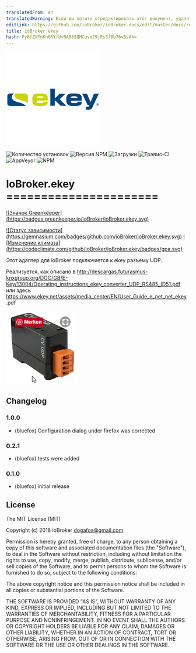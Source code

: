 ```yaml
---
translatedFrom: en
translatedWarning: Если вы хотите отредактировать этот документ, удалите поле «translationFrom», в противном случае этот документ будет снова автоматически переведен
editLink: https://github.com/ioBroker/ioBroker.docs/edit/master/docs/ru/adapterref/iobroker.ekey/README.md
title: ioBroker.ekey
hash: Fy8fZXYnKn0RYfUvNA86SQMCuvo29jFsSfBb76v5sAk=
---
```

![логотип](../../../en/adapterref/iobroker.ekey/admin/ekey.png)

![Количество установок](http://iobroker.live/badges/ekey-stable.svg)
![Версия NPM](http://img.shields.io/npm/v/iobroker.ekey.svg)
![Загрузки](https://img.shields.io/npm/dm/iobroker.ekey.svg)
![Трэвис-CI](http://img.shields.io/travis/ioBroker/ioBroker.ekey/master.svg)
![AppVeyor](https://ci.appveyor.com/api/projects/status/github/ioBroker/ioBroker.ekey?branch=master&svg=true)
![NPM](https://nodei.co/npm/iobroker.ekey.png?downloads=true)

# IoBroker.ekey ======================
[![Значок Greenkeeper] (https://badges.greenkeeper.io/ioBroker/ioBroker.ekey.svg)](https://greenkeeper.io/)

[![Статус зависимости] (https://gemnasium.com/badges/github.com/ioBroker/ioBroker.ekey.svg)](https://gemnasium.com/github.com/ioBroker/ioBroker.ekey) [![Изменение климата] (https://codeclimate.com/github/ioBroker/ioBroker.ekey/badges/gpa.svg)](https://codeclimate.com/github/ioBroker/ioBroker.ekey)

Этот адаптер для ioBroker подключается к ekey разъему UDP.

Реализуется, как описано в http://descargas.futurasmus-knxgroup.org/DOC/GB/E-Key/13004/Operating_instructions_ekey_converter_UDP_RS485_ID51.pdf или здесь https://www.ekey.net/assets/media_center/EN/User_Guide_e_net_net_ekey .pdf

![образ](../../../en/adapterref/iobroker.ekey/img/ekey.png)

## Changelog

### 1.0.0
* (bluefox) Configuration dialog under firefox was corrected

### 0.2.1
* (bluefox) tests were added

### 0.1.0
* (bluefox) initial release

## License

The MIT License (MIT)

Copyright (c) 2018 ioBroker <dogafox@gmail.com>

Permission is hereby granted, free of charge, to any person obtaining a copy
of this software and associated documentation files (the "Software"), to deal
in the Software without restriction, including without limitation the rights
to use, copy, modify, merge, publish, distribute, sublicense, and/or sell
copies of the Software, and to permit persons to whom the Software is
furnished to do so, subject to the following conditions:

The above copyright notice and this permission notice shall be included in all
copies or substantial portions of the Software.

THE SOFTWARE IS PROVIDED "AS IS", WITHOUT WARRANTY OF ANY KIND, EXPRESS OR
IMPLIED, INCLUDING BUT NOT LIMITED TO THE WARRANTIES OF MERCHANTABILITY,
FITNESS FOR A PARTICULAR PURPOSE AND NONINFRINGEMENT. IN NO EVENT SHALL THE
AUTHORS OR COPYRIGHT HOLDERS BE LIABLE FOR ANY CLAIM, DAMAGES OR OTHER
LIABILITY, WHETHER IN AN ACTION OF CONTRACT, TORT OR OTHERWISE, ARISING FROM,
OUT OF OR IN CONNECTION WITH THE SOFTWARE OR THE USE OR OTHER DEALINGS IN THE
SOFTWARE.